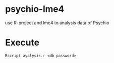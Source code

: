 # psychio-lme4
use R-project and lme4 to analysis data of Psychio

# Execute

`Rscript ayalysis.r <db password>`